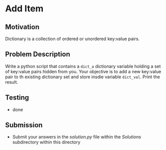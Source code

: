 # Add Item

## Motivation
Dictionary is a collection of ordered or unordered key:value pairs.

## Problem Description
Write a python script that contains a `dict_a` dictionary variable holding a set of key:value pairs hidden from you. 
Your objective is to add a new key:value pair to th existing dictionary set and store insdie variable `dict_val`.
Print the result. 

## Testing
* done

## Submission
* Submit your answers in the *solution.py* file within the *Solutions* subdirectory within this directory
